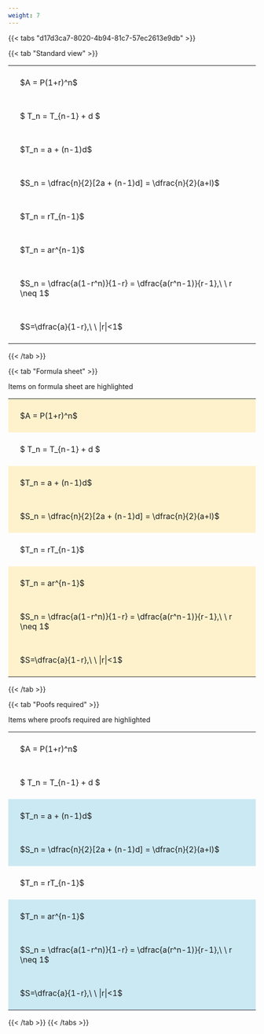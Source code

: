 ```yaml
---
weight: 7
---
```


{{< tabs "d17d3ca7-8020-4b94-81c7-57ec2613e9db" >}}

{{< tab "Standard view" >}}

<style type="text/css">
#T_7a4ad th.col_heading {
  text-align: left;
  font-size: 1em;
}
#T_7a4ad td {
  text-align: left;
  font-size: 1em;
  padding: 1.5em;
}
</style>
<table id="T_7a4ad">
  <thead>
  </thead>
  <tbody>
    <tr>
      <td id="T_7a4ad_row0_col0" class="data row0 col0" >$A = P(1+r)^n$</td>
    </tr>
    <tr>
      <td id="T_7a4ad_row1_col0" class="data row1 col0" >$ T_n = T_{n-1} + d $</td>
    </tr>
    <tr>
      <td id="T_7a4ad_row2_col0" class="data row2 col0" >$T_n = a + (n-1)d$</td>
    </tr>
    <tr>
      <td id="T_7a4ad_row3_col0" class="data row3 col0" >$S_n = \dfrac{n}{2}[2a + (n-1)d] = \dfrac{n}{2}(a+l)$</td>
    </tr>
    <tr>
      <td id="T_7a4ad_row4_col0" class="data row4 col0" >$T_n = rT_{n-1}$</td>
    </tr>
    <tr>
      <td id="T_7a4ad_row5_col0" class="data row5 col0" >$T_n = ar^{n-1}$</td>
    </tr>
    <tr>
      <td id="T_7a4ad_row6_col0" class="data row6 col0" >$S_n = \dfrac{a(1-r^n)}{1-r} = \dfrac{a(r^n-1)}{r-1},\ \  r \neq 1$</td>
    </tr>
    <tr>
      <td id="T_7a4ad_row7_col0" class="data row7 col0" >$S=\dfrac{a}{1-r},\ \ |r|<1$</td>
    </tr>
  </tbody>
</table>
{{< /tab >}}

{{< tab "Formula sheet" >}}

Items on formula sheet are highlighted 
<br>
<style type="text/css">
#T_4541b th.col_heading {
  text-align: left;
  font-size: 1em;
}
#T_4541b td {
  text-align: left;
  font-size: 1em;
  padding: 1.5em;
}
#T_4541b_row0_col0, #T_4541b_row2_col0, #T_4541b_row3_col0, #T_4541b_row5_col0, #T_4541b_row6_col0, #T_4541b_row7_col0 {
  background-color: rgba(255,194,10, 0.2);
}
#T_4541b_row1_col0, #T_4541b_row4_col0 {
  background-color: rgba(0,0,0,0);
}
</style>
<table id="T_4541b">
  <thead>
  </thead>
  <tbody>
    <tr>
      <td id="T_4541b_row0_col0" class="data row0 col0" >$A = P(1+r)^n$</td>
    </tr>
    <tr>
      <td id="T_4541b_row1_col0" class="data row1 col0" >$ T_n = T_{n-1} + d $</td>
    </tr>
    <tr>
      <td id="T_4541b_row2_col0" class="data row2 col0" >$T_n = a + (n-1)d$</td>
    </tr>
    <tr>
      <td id="T_4541b_row3_col0" class="data row3 col0" >$S_n = \dfrac{n}{2}[2a + (n-1)d] = \dfrac{n}{2}(a+l)$</td>
    </tr>
    <tr>
      <td id="T_4541b_row4_col0" class="data row4 col0" >$T_n = rT_{n-1}$</td>
    </tr>
    <tr>
      <td id="T_4541b_row5_col0" class="data row5 col0" >$T_n = ar^{n-1}$</td>
    </tr>
    <tr>
      <td id="T_4541b_row6_col0" class="data row6 col0" >$S_n = \dfrac{a(1-r^n)}{1-r} = \dfrac{a(r^n-1)}{r-1},\ \  r \neq 1$</td>
    </tr>
    <tr>
      <td id="T_4541b_row7_col0" class="data row7 col0" >$S=\dfrac{a}{1-r},\ \ |r|<1$</td>
    </tr>
  </tbody>
</table>
{{< /tab >}}

{{< tab "Poofs required" >}}

Items where proofs required are highlighted 
<br>
<style type="text/css">
#T_9e782 th.col_heading {
  text-align: left;
  font-size: 1em;
}
#T_9e782 td {
  text-align: left;
  font-size: 1em;
  padding: 1.5em;
}
#T_9e782_row0_col0, #T_9e782_row1_col0, #T_9e782_row4_col0 {
  background-color: rgba(0,0,0,0);
}
#T_9e782_row2_col0, #T_9e782_row3_col0, #T_9e782_row5_col0, #T_9e782_row6_col0, #T_9e782_row7_col0 {
  background-color: rgba(0,150,200, 0.2);
}
</style>
<table id="T_9e782">
  <thead>
  </thead>
  <tbody>
    <tr>
      <td id="T_9e782_row0_col0" class="data row0 col0" >$A = P(1+r)^n$</td>
    </tr>
    <tr>
      <td id="T_9e782_row1_col0" class="data row1 col0" >$ T_n = T_{n-1} + d $</td>
    </tr>
    <tr>
      <td id="T_9e782_row2_col0" class="data row2 col0" >$T_n = a + (n-1)d$</td>
    </tr>
    <tr>
      <td id="T_9e782_row3_col0" class="data row3 col0" >$S_n = \dfrac{n}{2}[2a + (n-1)d] = \dfrac{n}{2}(a+l)$</td>
    </tr>
    <tr>
      <td id="T_9e782_row4_col0" class="data row4 col0" >$T_n = rT_{n-1}$</td>
    </tr>
    <tr>
      <td id="T_9e782_row5_col0" class="data row5 col0" >$T_n = ar^{n-1}$</td>
    </tr>
    <tr>
      <td id="T_9e782_row6_col0" class="data row6 col0" >$S_n = \dfrac{a(1-r^n)}{1-r} = \dfrac{a(r^n-1)}{r-1},\ \  r \neq 1$</td>
    </tr>
    <tr>
      <td id="T_9e782_row7_col0" class="data row7 col0" >$S=\dfrac{a}{1-r},\ \ |r|<1$</td>
    </tr>
  </tbody>
</table>
{{< /tab >}}
{{< /tabs >}}